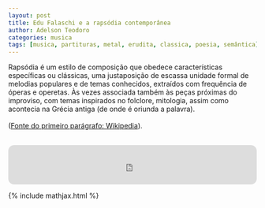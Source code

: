 ```yaml
---
layout: post
title: Edu Falaschi e a rapsódia contemporânea
author: Adelson Teodoro
categories: musica
tags: [musica, partituras, metal, erudita, classica, poesia, semântica]
---
```


Rapsódia é um estilo de composição que obedece características específicas ou clássicas, uma justaposição de escassa unidade formal de melodias populares e de temas conhecidos, extraídos com frequência de óperas e operetas. Às vezes associada também às peças próximas do improviso, com temas inspirados no folclore, mitologia, assim como acontecia na Grécia antiga (de onde é oriunda a palavra).
<br>
<br>
([Fonte do primeiro parágrafo: Wikipedia](https://pt.wikipedia.org/wiki/Raps%C3%B3dia)).

<br>
<div class="m-auto">
<iframe style="border-radius:12px" src="https://open.spotify.com/embed/track/4U9trIvbhqWq7L4ojgmmf9?si=ee6026d403934674" width="100%" height="80" frameBorder="0" allowfullscreen="" allow="autoplay; clipboard-write; encrypted-media; fullscreen; picture-in-picture" loading="lazy"></iframe>
</div>


{% include mathjax.html %}
